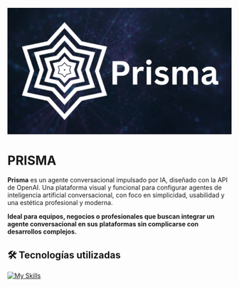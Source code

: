 ![Prisma](https://github.com/FernadoCodeDev/Prisma/blob/main/public/img/imageReadme.webp)

# **PRISMA**

**Prisma** es un agente conversacional impulsado por IA, diseñado con la API de OpenAI.
Una plataforma visual y funcional para configurar agentes de inteligencia artificial conversacional, con foco en simplicidad, usabilidad y una estética profesional y moderna.

**Ideal para equipos, negocios o profesionales que buscan integrar un agente conversacional en sus plataformas sin complicarse con desarrollos complejos.**

## 🛠 Tecnologías utilizadas

[![My Skills](https://skillicons.dev/icons?i=astro,react,typescript,tailwind)](https://skillicons.dev)
